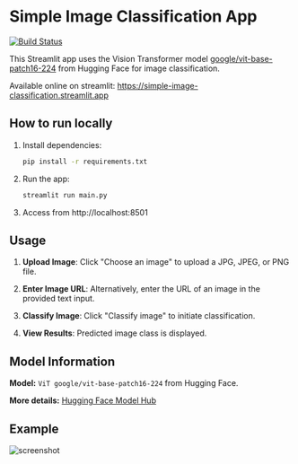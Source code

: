 # Simple Image Classification App

[![Build Status](https://github.com/yakov-grab/simple-image-classification-app/workflows/python-app/badge.svg)](https://github.com/yakov-grab/simple-image-classification-app/actions)

This Streamlit app uses the Vision Transformer model [google/vit-base-patch16-224](https://huggingface.co/google/vit-base-patch16-224) from Hugging Face for image classification.

Available online on streamlit: https://simple-image-classification.streamlit.app

## How to run locally
1. Install dependencies:

   ```bash
   pip install -r requirements.txt
2. Run the app:
   ```bash
   streamlit run main.py
3. Access from http://localhost:8501
## Usage

1. **Upload Image**: Click "Choose an image" to upload a JPG, JPEG, or PNG file.

2. **Enter Image URL**: Alternatively, enter the URL of an image in the provided text input.

3. **Classify Image**: Click "Classify image" to initiate classification.

4. **View Results**: Predicted image class is displayed.

## Model Information
   **Model:** `ViT google/vit-base-patch16-224` from Hugging Face.

   **More details:** [Hugging Face Model Hub](https://huggingface.co/google/vit-base-patch16-224)

## Example
![screenshot](img/screenshot.png)
